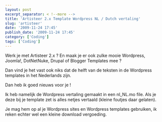 ```yaml
---
layout: post
excerpt_separator: < !--more -->
title: 'Artisteer 2.x Template Wordpress NL / Dutch vertaling'
slug: 'artisteer'
date: '2009-11-24 17:45'
publish_date: '2009-11-24 17:45'
category: ['Coding']
tags: ['Coding']
---
```

Werk je met Artisteer 2.x ? En maak je er ook zulke mooie Wordpress, Joomla!,
DotNetNuke, Drupal of Blogger Templates mee ?  
  
Dan vind je het vast ook niks dat de helft van de teksten in de Wordpress
templates in het Nederlands zijn.  
  
Dan heb ik goed nieuws voor je !  
  
Ik heb namelijk de Wordpress vertaling gemaakt in een nl_NL.mo file. Als je
deze bij je template zet is alles netjes vertaald (kleine foutjes daar
gelaten).  
  
Je mag hem op al je Wordpress sites en Wordpress templates gebruiken, ik reken
echter wel een kleine download vergoeding.

